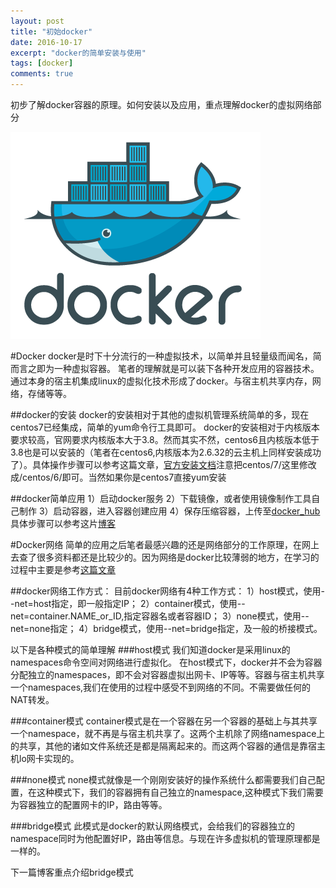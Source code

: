 ```yaml
---
layout: post
title: "初始docker"
date: 2016-10-17
excerpt: "docker的简单安装与使用"
tags: [docker]
comments: true
---
```


初步了解docker容器的原理。如何安装以及应用，重点理解docker的虚拟网络部分

![docker](../picture/docker.png)

#Docker
docker是时下十分流行的一种虚拟技术，以简单并且轻量级而闻名，简而言之即为一种虚拟容器。
笔者的理解就是可以装下各种开发应用的容器技术。通过本身的宿主机集成linux的虚拟化技术形成了docker。与宿主机共享内存，网络，存储等等。

##docker的安装
docker的安装相对于其他的虚拟机管理系统简单的多，现在centos7已经集成，简单的yum命令行工具即可。
docker的安装相对于内核版本要求较高，官网要求内核版本大于3.8。然而其实不然，centos6且内核版本低于3.8也是可以安装的（笔者在centos6,内核版本为2.6.32的云主机上同样安装成功了）。具体操作步骤可以参考这篇文章，[官方安装文档](https://docs.docker.com/engine/installation/linux/centos/)注意把centos/7/这里修改成/centos/6/即可。当然如果你是centos7直接yum安装

##docker简单应用
1）启动docker服务
2）下载镜像，或者使用镜像制作工具自己制作
3）启动容器，进入容器创建应用
4）保存压缩容器，上传至[docker_hub](https://hub.docker.com/)
具体步骤可以参考这片[博客](https://my.oschina.net/feedao/blog/223795)

#Docker网络
简单的应用之后笔者最感兴趣的还是网络部分的工作原理，在网上去查了很多资料都还是比较少的。因为网络是docker比较薄弱的地方，在学习的过程中主要是参考[这篇文章](http://www.infoq.com/cn/articles/docker-network-and-pipework-open-source-explanation-practice)

##docker网络工作方式：
目前docker网络有4种工作方式：
1）host模式，使用--net=host指定，即一般指定IP；
2）container模式，使用--net=container.NAME_or_ID,指定容器名或者容器ID；
3）none模式，使用--net=none指定；
4）bridge模式，使用--net=bridge指定，及一般的桥接模式。

以下是各种模式的简单理解
###host模式
我们知道docker是采用linux的namespaces命令空间对网络进行虚拟化。
在host模式下，docker并不会为容器分配独立的namespaces，即不会对容器虚拟出网卡、IP等等。容器与宿主机共享一个namespaces,我们在使用的过程中感受不到网络的不同。不需要做任何的NAT转发。

###container模式
container模式是在一个容器在另一个容器的基础上与其共享一个namespace，就不再是与宿主机共享了。这两个主机除了网络namespace上的共享，其他的诸如文件系统还是都是隔离起来的。而这两个容器的通信是靠宿主机lo网卡实现的。

###none模式
none模式就像是一个刚刚安装好的操作系统什么都需要我们自己配置，在这种模式下，我们的容器拥有自己独立的namespace,这种模式下我们需要为容器独立的配置网卡的IP，路由等等。

###bridge模式
此模式是docker的默认网络模式，会给我们的容器独立的namespace同时为他配置好IP，路由等信息。与现在许多虚拟机的管理原理都是一样的。

下一篇博客重点介绍bridge模式
